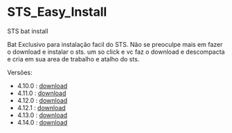 # STS_Easy_Install
STS bat install


Bat Exclusivo para instalação facil do STS. Não se preoculpe mais em fazer o download e instalar o sts.
um so click e vc faz o download e descompacta e cria em sua area de trabalho e atalho do sts.

Versões:

  - 4.10.0 : <a href="https://github.com/adamis/STS_Easy_Install/blob/main/4.10.0.RELEASE.bat" download="4.10.0.RELEASE.bat">download</a>  
  - 4.11.0 : <a href="https://github.com/adamis/STS_Easy_Install/blob/main/4.11.0.RELEASE.bat" download="4.11.0.RELEASE.bat">download</a>  
  - 4.12.0 : <a href="https://github.com/adamis/STS_Easy_Install/blob/main/4.12.0.RELEASE.bat" download="4.12.0.RELEASE.bat">download</a>  
  - 4.12.1 : <a href="https://github.com/adamis/STS_Easy_Install/blob/main/4.12.1.RELEASE.bat" download="4.12.1.RELEASE.bat">download</a>  
  - 4.13.0 : <a href="https://github.com/adamis/STS_Easy_Install/blob/main/4.13.0.RELEASE.bat" download="4.13.0.RELEASE.bat">download</a>
  - 4.14.0 : <a href="https://github.com/adamis/STS_Easy_Install/blob/main/4.14.0.RELEASE.bat" download="4.14.0.RELEASE.bat">download</a>
